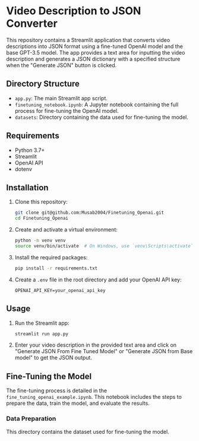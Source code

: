 # Video Description to JSON Converter

This repository contains a Streamlit application that converts video descriptions into JSON format using a fine-tuned OpenAI model and the base GPT-3.5 model. The app provides a text area for inputting the video description and generates a JSON dictionary with a specified structure when the "Generate JSON" button is clicked.

## Directory Structure

- `app.py`: The main Streamlit app script.
- `finetuning_notebook.ipynb`: A Jupyter notebook containing the full process for fine-tuning the OpenAI model.
- `datasets`: Directory containing the data used for fine-tuning the model.

## Requirements

- Python 3.7+
- Streamlit
- OpenAI API
- dotenv

## Installation

1. Clone this repository:

   ```bash
   git clone git@github.com:Musab2004/Finetuning_Openai.git
   cd Finetuning_Openai
   ```

2. Create and activate a virtual environment:

   ```bash
   python -m venv venv
   source venv/bin/activate  # On Windows, use `venv\Scripts\activate`
   ```

3. Install the required packages:

   ```bash
   pip install -r requirements.txt
   ```

4. Create a `.env` file in the root directory and add your OpenAI API key:

   ```
   OPENAI_API_KEY=your_openai_api_key
   ```

## Usage

1. Run the Streamlit app:

   ```bash
   streamlit run app.py
   ```

2. Enter your video description in the provided text area and click on "Generate JSON From Fine Tuned Model" or "Generate JSON from Base model" to get the JSON output.

## Fine-Tuning the Model

The fine-tuning process is detailed in the `fine_tuning_openai_example.ipynb`. This notebook includes the steps to prepare the data, train the model, and evaluate the results.

### Data Preparation

This directory contains the dataset used for fine-tuning the model.
